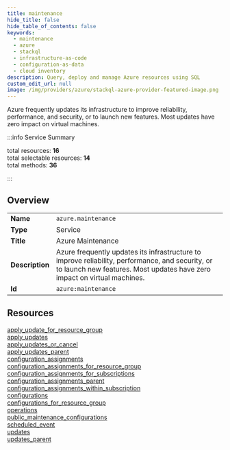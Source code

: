 ```yaml
---
title: maintenance
hide_title: false
hide_table_of_contents: false
keywords:
  - maintenance
  - azure
  - stackql
  - infrastructure-as-code
  - configuration-as-data
  - cloud inventory
description: Query, deploy and manage Azure resources using SQL
custom_edit_url: null
image: /img/providers/azure/stackql-azure-provider-featured-image.png
---
```


Azure frequently updates its infrastructure to improve reliability, performance, and security, or to launch new features. Most updates have zero impact on virtual machines.  
    
:::info Service Summary

<div class="row">
<div class="providerDocColumn">
<span>total resources:&nbsp;<b>16</b></span><br />
<span>total selectable resources:&nbsp;<b>14</b></span><br />
<span>total methods:&nbsp;<b>36</b></span><br />
</div>
</div>

:::

## Overview
<table><tbody>
<tr><td><b>Name</b></td><td><code>azure.maintenance</code></td></tr>
<tr><td><b>Type</b></td><td>Service</td></tr>
<tr><td><b>Title</b></td><td>Azure Maintenance</td></tr>
<tr><td><b>Description</b></td><td>Azure frequently updates its infrastructure to improve reliability, performance, and security, or to launch new features. Most updates have zero impact on virtual machines.</td></tr>
<tr><td><b>Id</b></td><td><code>azure:maintenance</code></td></tr>
</tbody></table>

## Resources
<div class="row">
<div class="providerDocColumn">
<a href="/providers/azure/maintenance/apply_update_for_resource_group/">apply_update_for_resource_group</a><br />
<a href="/providers/azure/maintenance/apply_updates/">apply_updates</a><br />
<a href="/providers/azure/maintenance/apply_updates_or_cancel/">apply_updates_or_cancel</a><br />
<a href="/providers/azure/maintenance/apply_updates_parent/">apply_updates_parent</a><br />
<a href="/providers/azure/maintenance/configuration_assignments/">configuration_assignments</a><br />
<a href="/providers/azure/maintenance/configuration_assignments_for_resource_group/">configuration_assignments_for_resource_group</a><br />
<a href="/providers/azure/maintenance/configuration_assignments_for_subscriptions/">configuration_assignments_for_subscriptions</a><br />
<a href="/providers/azure/maintenance/configuration_assignments_parent/">configuration_assignments_parent</a><br />
</div>
<div class="providerDocColumn">
<a href="/providers/azure/maintenance/configuration_assignments_within_subscription/">configuration_assignments_within_subscription</a><br />
<a href="/providers/azure/maintenance/configurations/">configurations</a><br />
<a href="/providers/azure/maintenance/configurations_for_resource_group/">configurations_for_resource_group</a><br />
<a href="/providers/azure/maintenance/operations/">operations</a><br />
<a href="/providers/azure/maintenance/public_maintenance_configurations/">public_maintenance_configurations</a><br />
<a href="/providers/azure/maintenance/scheduled_event/">scheduled_event</a><br />
<a href="/providers/azure/maintenance/updates/">updates</a><br />
<a href="/providers/azure/maintenance/updates_parent/">updates_parent</a><br />
</div>
</div>
